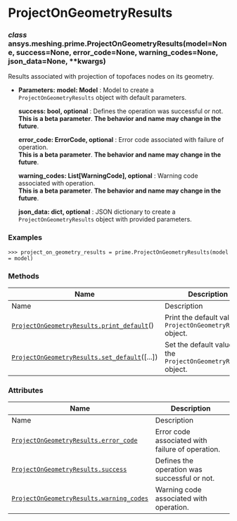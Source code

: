 # ProjectOnGeometryResults

<a id="ansys.meshing.prime.ProjectOnGeometryResults"></a>

### *class* ansys.meshing.prime.ProjectOnGeometryResults(model=None, success=None, error_code=None, warning_codes=None, json_data=None, \*\*kwargs)

Results associated with projection of topofaces nodes on its geometry.

* **Parameters:**
  **model: Model**
  : Model to create a `ProjectOnGeometryResults` object with default parameters.

  **success: bool, optional**
  : Defines the operation was successful or not.
    <br/>
    **This is a beta parameter**. **The behavior and name may change in the future**.

  **error_code: ErrorCode, optional**
  : Error code associated with failure of operation.
    <br/>
    **This is a beta parameter**. **The behavior and name may change in the future**.

  **warning_codes: List[WarningCode], optional**
  : Warning code associated with operation.
    <br/>
    **This is a beta parameter**. **The behavior and name may change in the future**.

  **json_data: dict, optional**
  : JSON dictionary to create a `ProjectOnGeometryResults` object with provided parameters.

### Examples

```pycon
>>> project_on_geometry_results = prime.ProjectOnGeometryResults(model = model)
```

<!-- !! processed by numpydoc !! -->

### Methods

| Name | Description |
|--------------------------------------------------------------------------------------------------------------------------------------------------------------------------|------------------------------------------------------------------|
| Name | Description |
| [`ProjectOnGeometryResults.print_default`](ansys.meshing.prime.ProjectOnGeometryResults.print_default.md#ansys.meshing.prime.ProjectOnGeometryResults.print_default)()   | Print the default values of `ProjectOnGeometryResults` object.   |
| [`ProjectOnGeometryResults.set_default`](ansys.meshing.prime.ProjectOnGeometryResults.set_default.md#ansys.meshing.prime.ProjectOnGeometryResults.set_default)([...])    | Set the default values of the `ProjectOnGeometryResults` object. |

### Attributes

| Name | Description |
|----------------------------------------------------------------------------------------------------------------------------------------------------------------------|----------------------------------------------------|
| Name | Description |
| [`ProjectOnGeometryResults.error_code`](ansys.meshing.prime.ProjectOnGeometryResults.error_code.md#ansys.meshing.prime.ProjectOnGeometryResults.error_code)          | Error code associated with failure of operation.   |
| [`ProjectOnGeometryResults.success`](ansys.meshing.prime.ProjectOnGeometryResults.success.md#ansys.meshing.prime.ProjectOnGeometryResults.success)                   | Defines the operation was successful or not.       |
| [`ProjectOnGeometryResults.warning_codes`](ansys.meshing.prime.ProjectOnGeometryResults.warning_codes.md#ansys.meshing.prime.ProjectOnGeometryResults.warning_codes) | Warning code associated with operation.            |
<!-- vale on -->
